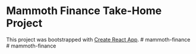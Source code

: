 # Mammoth Finance Take-Home Project

This project was bootstrapped with [Create React App](https://github.com/facebook/create-react-app).
#   m a m m o t h - f i n a n c e  
 #   m a m m o t h - f i n a n c e  
 